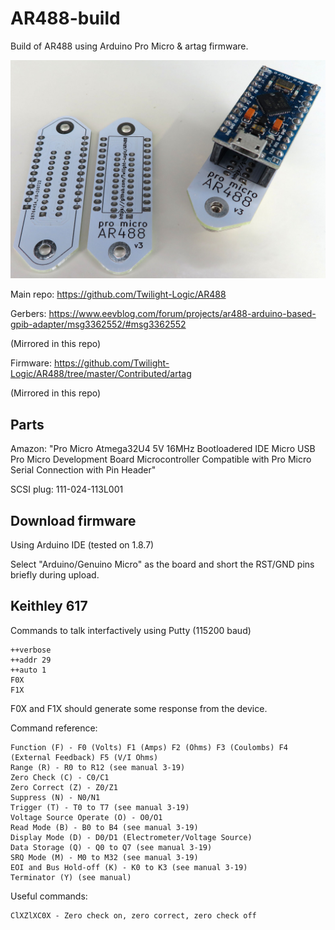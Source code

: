 # AR488-build

Build of AR488 using Arduino Pro Micro & artag firmware.

![PCBs](PCBs.jpg)

Main repo: https://github.com/Twilight-Logic/AR488

Gerbers: https://www.eevblog.com/forum/projects/ar488-arduino-based-gpib-adapter/msg3362552/#msg3362552

(Mirrored in this repo)

Firmware: https://github.com/Twilight-Logic/AR488/tree/master/Contributed/artag

(Mirrored in this repo)

## Parts

Amazon: "Pro Micro Atmega32U4 5V 16MHz Bootloadered IDE Micro USB Pro Micro Development Board Microcontroller Compatible with Pro Micro Serial Connection with Pin Header"

SCSI plug: 111-024-113L001

## Download firmware

Using Arduino IDE (tested on 1.8.7)

Select "Arduino/Genuino Micro" as the board and short the RST/GND pins briefly during upload.

## Keithley 617

Commands to talk interfactively using Putty (115200 baud)

```
++verbose
++addr 29
++auto 1
F0X
F1X
```

F0X and F1X should generate some response from the device.

Command reference:

```
Function (F) - F0 (Volts) F1 (Amps) F2 (Ohms) F3 (Coulombs) F4 (External Feedback) F5 (V/I Ohms)
Range (R) - R0 to R12 (see manual 3-19)
Zero Check (C) - C0/C1
Zero Correct (Z) - Z0/Z1
Suppress (N) - N0/N1
Trigger (T) - T0 to T7 (see manual 3-19)
Voltage Source Operate (O) - O0/O1
Read Mode (B) - B0 to B4 (see manual 3-19)
Display Mode (D) - D0/D1 (Electrometer/Voltage Source)
Data Storage (Q) - Q0 to Q7 (see manual 3-19)
SRQ Mode (M) - M0 to M32 (see manual 3-19)
EOI and Bus Hold-off (K) - K0 to K3 (see manual 3-19)
Terminator (Y) (see manual)
```

Useful commands:

```
ClXZlXC0X - Zero check on, zero correct, zero check off
```
